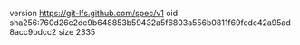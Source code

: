 version https://git-lfs.github.com/spec/v1
oid sha256:760d26e2de9b648853b59432a5f6803a556b0811f69fedc42a95ad8acc9bdcc2
size 2335
